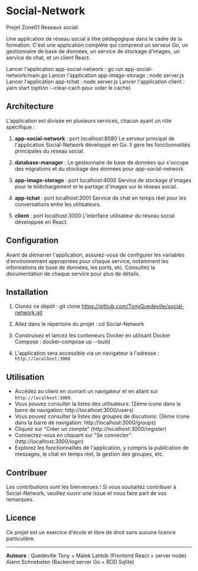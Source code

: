 # Social-Network

Projet Zone01 Reseaux social:

  Une application de réseau social à titre pédagogique dans le cadre de la formation.
  C'est une application complète qui comprend un serveur Go, un gestionnaire de base de données, un service de stockage d'images, 
  un service de chat, et un client React.

  Lancer l'application app-social-network : go run app-social-network/main.go
  Lancer l'application app-image-storage : node server.js
  Lancer l'application app-tchat : node server.js
  Lancer l'application client : yarn start (option --clear-cach pour vider le cache)

## Architecture

L'application est divisée en plusieurs services, chacun ayant un rôle spécifique :

1. **app-social-network** : 
    port localhost:8080
    Le serveur principal de l'application Social-Network développé en Go. Il gère les fonctionnalités principales du réseau social. 

2. **database-manager** : 
    Le gestionnaire de base de données qui s'occupe des migrations et du stockage des données pour app-social-network.

3. **app-image-storage** : 
    port localhost:4000
    Service de stockage d'images pour le téléchargement et le partage d'images sur le réseau social.

4. **app-tchat** : 
    port localhost:3001
    Service de chat en temps réel pour les conversations entre les utilisateurs.

5. **client** : 
    port localhost:3000
    L'interface utilisateur du réseau social développée en React.

## Configuration

Avant de démarrer l'application, assurez-vous de configurer les variables d'environnement appropriées pour chaque service, notamment les informations de base de données, les ports, etc. Consultez la documentation de chaque service pour plus de détails.

## Installation

1. Clonez ce dépôt : 
    git clone https://github.com/TonyQuedeville/social-network.git

2. Allez dans le répertoire du projet :
    cd Social-Network

3. Construisez et lancez les conteneurs Docker en utilisant Docker Compose :
    docker-compose up --build

4. L'application sera accessible via un navigateur à l'adresse : `http://localhost:3000`

## Utilisation

- Accédez au client en ouvrant un navigateur et en allant sur `http://localhost:3000`.
- Vous pouvez consulter la listes des utilisateurs: (2ème icone dans la barre de navigation: http://localhost:3000/users)
- Vous pouvez consulter la listes des groupes de discutions: (3ème icone dans la barre de navigation: http://localhost:3000/groups)
- Cliquez sur "Créer un compte" (http://localhost:3000/register)
- Connectez-vous en cliquant sur "Se connecter". (http://localhost:3000/login)
- Explorez les fonctionnalités de l'application, y compris la publication de messages, le chat en temps réel, la gestion des groupes, etc.

## Contribuer

Les contributions sont les bienvenues ! Si vous souhaitez contribuer à Social-Network, veuillez ouvrir une issue et nous faire part
de vos remarques.

## Licence

Ce projet est un exercice d'école et libre de droit sans aucune licence particulière.

---

**Auteurs** : 
    Quedeville Tony + Malek Lahbib (Frontend React + server node) 
    Alann Schnebelen (Backend server Go + BDD Sqlite)

